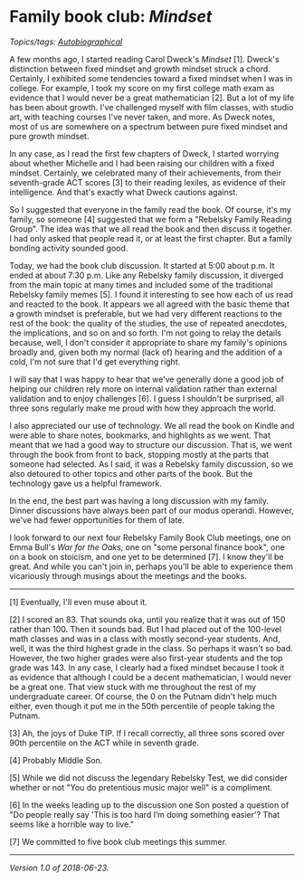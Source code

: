 Family book club: _Mindset_
===========================

*Topics/tags: [Autobiographical](index-autobiographical)*

A few months ago, I started reading Carol Dweck's _Mindset_ [1].
Dweck's distinction between fixed mindset and growth mindset struck
a chord.  Certainly, I exhibited some tendencies toward a fixed mindset
when I was in college.  For example, I took my score on my first college
math exam as evidence that I would never be a great mathematician [2].
But a lot of my life has been about growth.  I've challenged myself with
film classes, with studio art, with teaching courses I've never taken,
and more.  As Dweck notes, most of us are somewhere on a spectrum between
pure fixed mindset and pure growth mindset.

In any case, as I read the first few chapters of Dweck, I started worrying
about whether Michelle and I had been raising our children with a fixed
mindset.  Certainly, we celebrated many of their achievements, from their
seventh-grade ACT scores [3] to their reading lexiles, as evidence of
their intelligence.  And that's exactly what Dweck cautions against.

So I suggested that everyone in the family read the book.  Of course,
it's my family, so someone [4] suggested that we form a "Rebelsky Family
Reading Group".  The idea was that we all read the book and then discuss
it together.  I had only asked that people read it, or at least the
first chapter.  But a family bonding activity sounded good.

Today, we had the book club discussion.  It started at 5:00 about p.m.
It ended at about 7:30 p.m.  Like any Rebelsky family discussion, it
diverged from the main topic at many times and included some of the
traditional Rebelsky family memes [5].  I found it interesting to see
how each of us read and reacted to the book.  It appears we all agreed
with the basic theme that a growth mindset is preferable, but we had very
different reactions to the rest of the book: the quality of the studies,
the use of repeated anecdotes, the implications, and so on and so forth.
I'm not going to relay the details because, well, I don't consider it
appropriate to share my family's opinions broadly and, given both my
normal (lack of) hearing and the addition of a cold, I'm not sure that
I'd get everything right.

I will say that I was happy to hear that we've generally done a good
job of helping our children rely more on internal validation rather than
external validation and to enjoy challenges [6].  I guess I shouldn't be
surprised, all three sons regularly make me proud with how they approach
the world.

I also appreciated our use of technology.  We all read the book on Kindle
and were able to share notes, bookmarks, and highlights as we went. That
meant that we had a good way to structure our discussion.  That is, we
went through the book from front to back, stopping mostly at the parts that
someone had selected.  As I said, it was a Rebelsky family discussion, so
we also detoured to other topics and other parts of the book.  But the
technology gave us a helpful framework.

In the end, the best part was having a long discussion with my family.
Dinner discussions have always been part of our modus operandi.  However,
we've had fewer opportunities for them of late.  

I look forward to our next four Rebelsky Family Book Club meetings, one
on Emma Bull's _War for the Oaks_, one on "some personal finance book",
one on a book on stoicism, and one yet to be determined [7].  I know
they'll be great.  And while you can't join in, perhaps you'll be able
to experience them vicariously through musings about the meetings and
the books.

---

[1] Eventually, I'll even muse about it.

[2] I scored an 83.  That sounds oka, until you realize that it was out
of 150 rather than 100.  Then it sounds bad.  But I had placed out of
the 100-level math classes and was in a class with mostly second-year
students.  And, well, it was the third highest grade in the class.
So perhaps it wasn't so bad.  However, the two higher grades were also
first-year students and the top grade was 143.  In any case, I clearly
had a fixed mindset because I took it as evidence that although I could
be a decent mathematician, I would never be a great one. That view stuck
with me throughout the rest of my undergraduate career.  Of course,
the 0 on the Putnam didn't help much either, even though it put me in
the 50th percentile of people taking the Putnam.

[3] Ah, the joys of Duke TIP.  If I recall correctly, all three sons scored
over 90th percentile on the ACT while in seventh grade.

[4] Probably Middle Son.

[5] While we did not discuss the legendary Rebelsky Test, we did consider
whether or not "You do pretentious music major well" is a compliment.

[6] In the weeks leading up to the discussion one Son posted a question of
"Do people really say 'This is too hard I’m doing something easier'?  That
seems like a horrible way to live."

[7] We committed to five book club meetings this summer.

---

*Version 1.0 of 2018-06-23.*
